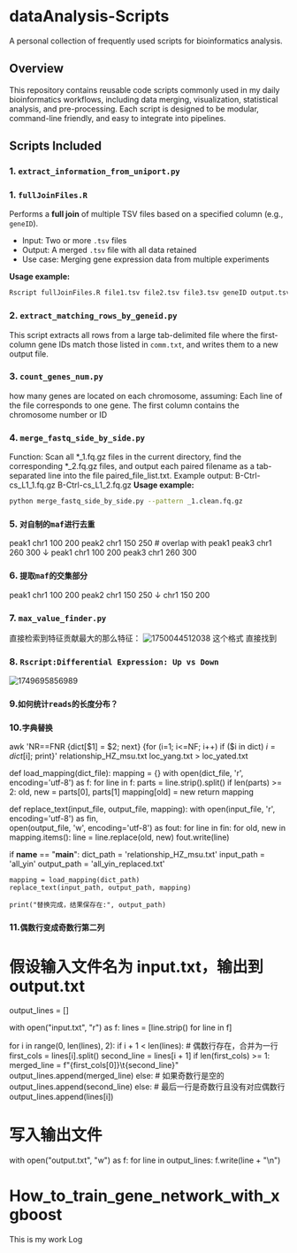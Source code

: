# dataAnalysis-Scripts
A personal collection of frequently used scripts for bioinformatics analysis.

## Overview
This repository contains reusable code scripts commonly used in my daily bioinformatics workflows, including data merging, visualization, statistical analysis, and pre-processing. Each script is designed to be modular, command-line friendly, and easy to integrate into pipelines.

## Scripts Included

### 1. `extract_information_from_uniport.py`

### 1. `fullJoinFiles.R`
Performs a **full join** of multiple TSV files based on a specified column (e.g., `geneID`).

- Input: Two or more `.tsv` files
- Output: A merged `.tsv` file with all data retained
- Use case: Merging gene expression data from multiple experiments

**Usage example:**
```bash
Rscript fullJoinFiles.R file1.tsv file2.tsv file3.tsv geneID output.tsv
```

### 2. `extract_matching_rows_by_geneid.py`
This script extracts all rows from a large tab-delimited file where the first-column gene IDs match those listed in `comm.txt`, and writes them to a new output file.

### 3. `count_genes_num.py`
how many genes are located on each chromosome, assuming:
Each line of the file corresponds to one gene.
The first column contains the chromosome number or ID

### 4. `merge_fastq_side_by_side.py`
Function:
Scan all *_1.fq.gz files in the current directory, find the corresponding *_2.fq.gz files,
and output each paired filename as a tab-separated line into the file paired_file_list.txt.
Example output:
B-Ctrl-cs_L1_1.fq.gz    B-Ctrl-cs_L1_2.fq.gz
**Usage example:**
```bash
python merge_fastq_side_by_side.py --pattern _1.clean.fq.gz
```

### 5. `对自制的maf进行去重`
peak1  chr1  100  200
peak2  chr1  150  250  # overlap with peak1
peak3  chr1  260  300
↓
peak1  chr1  100  200
peak3  chr1  260  300

### 6. `提取maf的交集部分`
peak1  chr1  100  200
peak2  chr1  150  250
↓
chr1  150  200

### 7. `max_value_finder.py` 
直接检索到特征贡献最大的那么特征：
![1750044512038](https://github.com/user-attachments/assets/a6f4298a-8f73-4101-863e-92adcb5aeac8)
这个格式 直接找到

### 8. `Rscript:Differential Expression: Up vs Down`
![1749695856989](https://github.com/user-attachments/assets/1239ee9d-03ae-4c3e-89ca-e65dbf7285e6)

### 9.`如何统计reads的长度分布？`

### 10.`字典替换`
awk 'NR==FNR {dict[$1] = $2; next} {for (i=1; i<=NF; i++) if ($i in dict) $i = dict[$i]; print}' relationship_HZ_msu.txt loc_yang.txt > loc_yated.txt

def load_mapping(dict_file):
    mapping = {}
    with open(dict_file, 'r', encoding='utf-8') as f:
        for line in f:
            parts = line.strip().split()
            if len(parts) >= 2:
                old, new = parts[0], parts[1]
                mapping[old] = new
    return mapping

def replace_text(input_file, output_file, mapping):
    with open(input_file, 'r', encoding='utf-8') as fin, \
         open(output_file, 'w', encoding='utf-8') as fout:
        for line in fin:
            for old, new in mapping.items():
                line = line.replace(old, new)
            fout.write(line)

if __name__ == "__main__":
    dict_path = 'relationship_HZ_msu.txt'
    input_path = 'all_yin'
    output_path = 'all_yin_replaced.txt'

    mapping = load_mapping(dict_path)
    replace_text(input_path, output_path, mapping)

    print("替换完成，结果保存在:", output_path)

### 11.`偶数行变成奇数行第二列`
# 假设输入文件名为 input.txt，输出到 output.txt

output_lines = []

with open("input.txt", "r") as f:
    lines = [line.strip() for line in f]

for i in range(0, len(lines), 2):
    if i + 1 < len(lines):
        # 偶数行存在，合并为一行
        first_cols = lines[i].split()
        second_line = lines[i + 1]
        if len(first_cols) >= 1:
            merged_line = f"{first_cols[0]}\t{second_line}"
            output_lines.append(merged_line)
        else:
            # 如果奇数行是空的
            output_lines.append(second_line)
    else:
        # 最后一行是奇数行且没有对应偶数行
        output_lines.append(lines[i])

# 写入输出文件
with open("output.txt", "w") as f:
    for line in output_lines:
        f.write(line + "\n")




# How_to_train_gene_network_with_xgboost
This is my work Log
